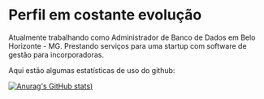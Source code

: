 ### 
<h1> Perfil em costante evolução </h1>
<p>Atualmente trabalhando como Administrador de Banco de Dados em Belo Horizonte - MG. Prestando serviços para uma startup com software de gestão para incorporadoras.
</p>
<p>Aqui estão algumas estatísticas de uso do github:</p>

[![Anurag's GitHub stats](https://github-readme-stats.vercel.app/api?username=chromusmaster&show_icons=true&theme=dark))](https://github.com/anuraghazra/github-readme-stats)




<!--
**ChromusMaster/ChromusMaster** is a ✨ _special_ ✨ repository because its `README.md` (this file) appears on your GitHub profile.

Here are some ideas to get you started:

- 🔭 I’m currently working on ...
- 🌱 I’m currently learning ...
- 👯 I’m looking to collaborate on ...
- 🤔 I’m looking for help with ...
- 💬 Ask me about ...
- 📫 How to reach me: ...
- 😄 Pronouns: ...
- ⚡ Fun fact: ...
-->
